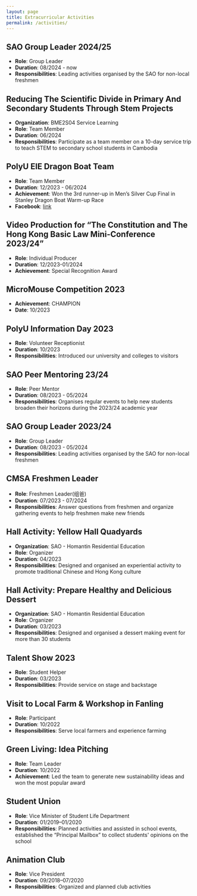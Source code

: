 ```yaml
---
layout: page
title: Extracurricular Activities
permalink: /activities/
---
```




## SAO Group Leader 2024/25
- **Role**: Group Leader
- **Duration**: 08/2024 - now
- **Responsibilities**: Leading activities organised by the SAO for non-local freshmen

## Reducing The Scientific Divide in Primary And Secondary Students Through Stem Projects
- **Organization**: BME2S04 Service Learning
- **Role**: Team Member
- **Duration**: 06/2024
- **Responsibilities**: Participate as a team member on a 10-day service trip to teach STEM to secondary school students in Cambodia

## PolyU EIE Dragon Boat Team
- **Role**: Team Member
- **Duration**: 12/2023 - 06/2024
- **Achievement**: Won the 3rd runner-up in Men’s Silver Cup Final in Stanley Dragon Boat Warm-up Race
- **Facebook**: [link](https://www.facebook.com/photo/?fbid=10161631018379239&set=pcb.10159989525361705 "photo")


## Video Production for “The Constitution and The Hong Kong Basic Law Mini-Conference 2023/24”
- **Role**: Individual Producer
- **Duration**: 12/2023-01/2024
- **Achievement**: Special Recognition Award

## MicroMouse Competition 2023
- **Achievement**: CHAMPION
- **Date**: 10/2023

## PolyU Information Day 2023
- **Role**: Volunteer Receptionist
- **Duration**: 10/2023
- **Responsibilities**: Introduced our university and colleges to visitors

## SAO Peer Mentoring 23/24
- **Role**: Peer Mentor
- **Duration**: 08/2023 - 05/2024
- **Responsibilities**: Organises regular events to help new students broaden their horizons during the 2023/24 academic year

## SAO Group Leader 2023/24
- **Role**: Group Leader
- **Duration**: 08/2023 - 05/2024
- **Responsibilities**: Leading activities organised by the SAO for non-local freshmen

## CMSA Freshmen Leader 
- **Role**: Freshmen Leader(组爸)
- **Duration**: 07/2023 - 07/2024
- **Responsibilities**: Answer questions from freshmen and organize gathering events to help freshmen make new friends

## Hall Activity: Yellow Hall Quadyards
- **Organization**: SAO - Homantin Residential Education
- **Role**: Organizer
- **Duration**: 04/2023
- **Responsibilities**: Designed and organised an experiential activity to promote traditional Chinese and Hong Kong culture

## Hall Activity: Prepare Healthy and Delicious Dessert
- **Organization**: SAO - Homantin Residential Education
- **Role**: Organizer
- **Duration**: 03/2023
- **Responsibilities**: Designed and organised a dessert making event for more than 30 students

## Talent Show 2023
- **Role**: Student Helper
- **Duration**: 03/2023
- **Responsibilities**: Provide service on stage and backstage

## Visit to Local Farm & Workshop in Fanling
- **Role**: Participant
- **Duration**: 10/2022
- **Responsibilities**: Serve local farmers and experience farming

## Green Living: Idea Pitching
- **Role**: Team Leader
- **Duration**: 10/2022
- **Achievement**: Led the team to generate new sustainability ideas and won the most popular award

## Student Union
- **Role**: Vice Minister of Student Life Department
- **Duration**: 01/2019–01/2020
- **Responsibilities**: Planned activities and assisted in school events, established the “Principal Mailbox” to collect students' opinions on the school

## Animation Club
- **Role**: Vice President
- **Duration**: 09/2018–07/2020
- **Responsibilities**: Organized and planned club activities
